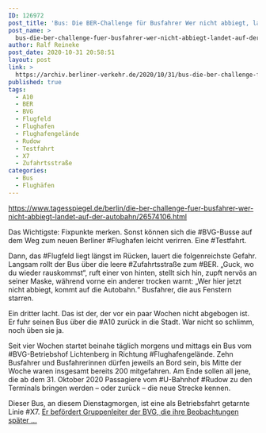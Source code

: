 ```yaml
---
ID: 126972
post_title: 'Bus: Die BER-Challenge für Busfahrer Wer nicht abbiegt, landet auf der Autobahn, aus Der Tagesspiegel'
post_name: >
  bus-die-ber-challenge-fuer-busfahrer-wer-nicht-abbiegt-landet-auf-der-autobahn-aus-der-tagesspiegel
author: Ralf Reineke
post_date: 2020-10-31 20:58:51
layout: post
link: >
  https://archiv.berliner-verkehr.de/2020/10/31/bus-die-ber-challenge-fuer-busfahrer-wer-nicht-abbiegt-landet-auf-der-autobahn-aus-der-tagesspiegel/
published: true
tags:
  - A10
  - BER
  - BVG
  - Flugfeld
  - Flughafen
  - Flughafengelände
  - Rudow
  - Testfahrt
  - X7
  - Zufahrtsstraße
categories:
  - Bus
  - Flughäfen
---
```

https://www.tagesspiegel.de/berlin/die-ber-challenge-fuer-busfahrer-wer-nicht-abbiegt-landet-auf-der-autobahn/26574106.html

Das Wichtigste: Fixpunkte merken. Sonst können sich die #BVG-Busse auf dem Weg zum neuen Berliner #Flughafen leicht verirren. Eine #Testfahrt.

Dann, das #Flugfeld liegt längst im Rücken, lauert die folgenreichste Gefahr. Langsam rollt der Bus über die leere #Zufahrtsstraße zum #BER. „Guck, wo du wieder rauskommst“, ruft einer von hinten, stellt sich hin, zupft nervös an seiner Maske, während vorne ein anderer trocken warnt: „Wer hier jetzt nicht abbiegt, kommt auf die Autobahn.“ Busfahrer, die aus Fenstern starren.

Ein dritter lacht. Das ist der, der vor ein paar Wochen nicht abgebogen ist. Er fuhr seinen Bus über die #A10 zurück in die Stadt. War nicht so schlimm, noch üben sie ja.

Seit vier Wochen startet beinahe täglich morgens und mittags ein Bus vom #BVG-Betriebshof Lichtenberg in Richtung #Flughafengelände. Zehn Busfahrer und Busfahrerinnen dürfen jeweils an Bord sein, bis Mitte der Woche waren insgesamt bereits 200 mitgefahren. Am Ende sollen all jene, die ab dem 31. Oktober 2020 Passagiere vom #U-Bahnhof #Rudow zu den Terminals bringen werden – oder zurück – die neue Strecke kennen.

Dieser Bus, an diesem Dienstagmorgen, ist eine als Betriebsfahrt getarnte Linie #X7. <a href="https://www.tagesspiegel.de/berlin/die-ber-challenge-fuer-busfahrer-wer-nicht-abbiegt-landet-auf-der-autobahn/26574106.html">Er befördert Gruppenleiter der BVG, die ihre Beobachtungen später ...</a>